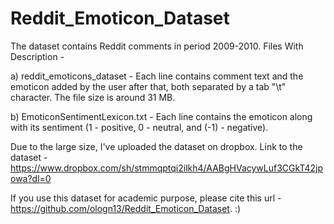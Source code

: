 # Reddit_Emoticon_Dataset
The dataset contains Reddit comments in period 2009-2010.
Files With Description - 

a) reddit_emoticons_dataset - Each line contains comment text and the emoticon added by the user after that, both separated by a tab "\t" character. The file size is around 31 MB.

b) EmoticonSentimentLexicon.txt - Each line contains the emoticon along with its sentiment (1 - positive, 0 - neutral, and (-1) - negative). 

Due to the large size, I've uploaded the dataset on dropbox. 
Link to the dataset - https://www.dropbox.com/sh/stmmqptqi2ilkh4/AABgHVacywLuf3CGkT42jpowa?dl=0

If you use this dataset for academic purpose, please cite this url - https://github.com/ologn13/Reddit_Emoticon_Dataset. :)
